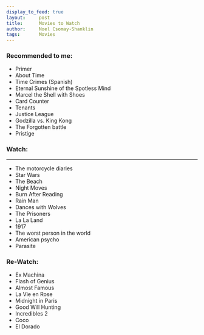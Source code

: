 ```yaml
---
display_to_feed: true
layout:     post
title:      Movies to Watch
author:     Noel Csomay-Shanklin
tags: 		Movies
---
```

### Recommended to me:
* Primer
* About Time
* Time Crimes (Spanish)
* Eternal Sunshine of the Spotless Mind
* Marcel the Shell with Shoes
* Card Counter
* Tenants
* Justice League
* Godzilla vs. King Kong
* The Forgotten battle
* Pristige

### Watch:
---
* The motorcycle diaries
* Star Wars
* The Beach
* Night Moves
* Burn After Reading
* Rain Man
* Dances with Wolves
* The Prisoners
* La La Land
* 1917
* The worst person in the world
* American psycho
* Parasite

### Re-Watch:
* Ex Machina
* Flash of Genius
* Almost Famous
* La Vie en Rose
* Midnight in Paris
* Good Will Hunting
* Incredibles 2
* Coco
* El Dorado

